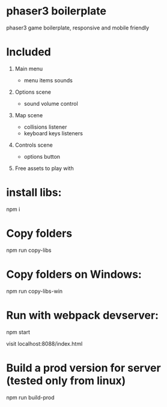 # phaser3 boilerplate
phaser3 game boilerplate, responsive and mobile friendly

# Included
1. Main menu
    - menu items sounds
    
2. Options scene
    - sound volume control

3. Map scene
    - collisions listener
    - keyboard keys listeners
   
4. Controls scene
    - options button

5. Free assets to play with

# install libs:

npm i

# Copy folders

npm run copy-libs

# Copy folders on Windows:

npm run copy-libs-win

# Run with webpack devserver:

npm start

visit localhost:8088/index.html

# Build a prod version for server (tested only from linux)

npm run build-prod